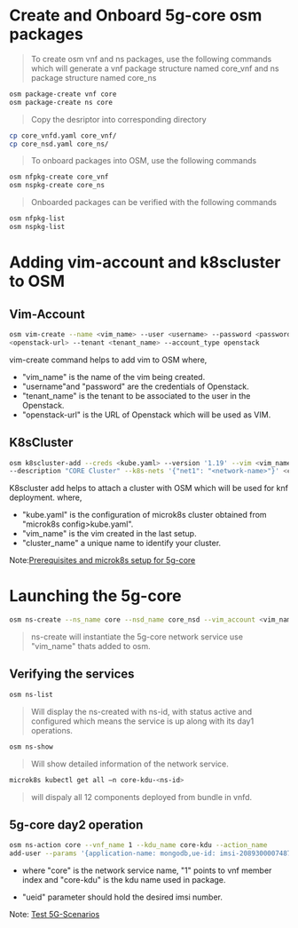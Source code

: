 <!--
Copyright 2020 Tata Elxsi

 Licensed under the Apache License, Version 2.0 (the "License"); you may
 not use this file except in compliance with the License. You may obtain
 a copy of the License at

         http://www.apache.org/licenses/LICENSE-2.0

 Unless required by applicable law or agreed to in writing, software
 distributed under the License is distributed on an "AS IS" BASIS, WITHOUT
 WARRANTIES OR CONDITIONS OF ANY KIND, either express or implied. See the
 License for the specific language governing permissions and limitations
 under the License.

 For those usages not covered by the Apache License, Version 2.0 please
 contact: canonical@tataelxsi.onmicrosoft.com

 To get in touch with the maintainers, please contact:
 canonical@tataelxsi.onmicrosoft.com
-->

# Create and Onboard 5g-core osm packages

> To create osm vnf and ns packages, use the following commands which will
> generate a vnf package structure named core_vnf and ns package structure
> named core_ns

```bash
osm package-create vnf core
osm package-create ns core
```

> Copy the desriptor into corresponding directory

```bash
cp core_vnfd.yaml core_vnf/
cp core_nsd.yaml core_ns/
```

> To onboard packages into OSM, use the following commands

```bash
osm nfpkg-create core_vnf
osm nspkg-create core_ns
```

> Onboarded packages can be verified with the following commands

```bash
osm nfpkg-list
osm nspkg-list
```

# Adding vim-account and k8scluster to OSM

## Vim-Account

```bash
osm vim-create --name <vim_name> --user <username> --password <password> --auth_url
<openstack-url> --tenant <tenant_name> --account_type openstack
```

vim-create command helps to add vim to OSM where,

* "vim_name" is the name of the vim being created.
* "username"and "password" are the credentials of Openstack.
* "tenant_name" is the tenant to be associated to the user in the Openstack.
* "openstack-url" is the URL of Openstack which will be used as VIM.

## K8sCluster

```bash
osm k8scluster-add --creds <kube.yaml> --version '1.19' --vim <vim_name>
--description "CORE Cluster" --k8s-nets '{"net1": "<network-name>"}' <cluster_name>
```

K8scluster add helps to attach a cluster with OSM which will be used for knf deployment.
where,

* "kube.yaml" is the configuration of microk8s cluster obtained from "microk8s config>kube.yaml".
* "vim_name" is the vim created in the last setup.
* "cluster_name" a unique name to identify your cluster.

Note:[Prerequisites and microk8s setup for 5g-core](../README.md)

# Launching the 5g-core

```bash
osm ns-create --ns_name core --nsd_name core_nsd --vim_account <vim_name>
```

> ns-create will instantiate the 5g-core network service use
> "vim_name" thats added to osm.

## Verifying the services

```bash
osm ns-list
```

> Will display the ns-created with ns-id, with status active and configured
> which means the service is up along with its day1 operations.

```bash
osm ns-show
```

> Will show detailed information of the network service.

```bash
microk8s kubectl get all –n core-kdu-<ns-id>
```

> will dispaly all 12 components deployed from bundle in vnfd.

## 5g-core day2 operation

```bash
osm ns-action core --vnf_name 1 --kdu_name core-kdu --action_name
add-user --params '{application-name: mongodb,ue-id: imsi-2089300007487 }'
```

* where "core" is the network service name, "1" points to vnf member index
  and "core-kdu" is the kdu name used in package.

* "ueid" parameter should hold the desired imsi number.

Note: [Test 5G-Scenarios](../README.md)

